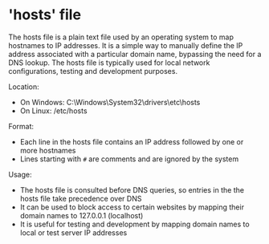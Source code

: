 # 'hosts' file

The hosts file is a plain text file used by an operating system to map hostnames to IP addresses. It is a simple way to manually define the IP address associated with a particular domain name, bypassing the need for a DNS lookup. The hosts file is typically used for local network configurations, testing and development purposes.

Location:
* On Windows: C:\Windows\System32\drivers\etc\hosts
* On Linux: /etc/hosts

Format:
* Each line in the hosts file contains an IP address followed by one or more hostnames
* Lines starting with `#` are comments and are ignored by the system

Usage:
* The hosts file is consulted before DNS queries, so entries in the the hosts file take precedence over DNS
* It can be used to block access to certain websites by mapping their domain names to 127.0.0.1 (localhost)
* It is useful for testing and development by mapping domain names to local or test server IP addresses